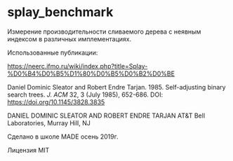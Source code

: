 # splay_benchmark
Измерение производительности сливаемого дерева с неявным индексом в различных имплементациях.

Использованные публикации:

https://neerc.ifmo.ru/wiki/index.php?title=Splay-%D0%B4%D0%B5%D1%80%D0%B5%D0%B2%D0%BE


Daniel Dominic Sleator and Robert Endre Tarjan. 1985. Self-adjusting binary search trees.
<em>J. ACM</em> 32, 3 (July 1985), 652-686. DOI: https://doi.org/10.1145/3828.3835

DANIEL DOMINIC SLEATOR AND ROBERT ENDRE TARJAN
AT&T Bell Laboratories, Murray Hill, NJ

Сделано в школе MADE осень 2019г.

Лицензия MIT
